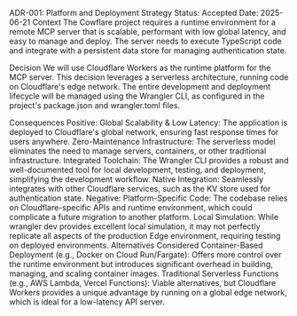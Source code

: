 ADR-001: Platform and Deployment Strategy
Status: Accepted
Date: 2025-06-21
Context
The Cowflare project requires a runtime environment for a remote MCP server that is scalable, performant with low global latency, and easy to manage and deploy. The server needs to execute TypeScript code and integrate with a persistent data store for managing authentication state.

Decision
We will use Cloudflare Workers as the runtime platform for the MCP server. This decision leverages a serverless architecture, running code on Cloudflare's edge network. The entire development and deployment lifecycle will be managed using the Wrangler CLI, as configured in the project's package.json and wrangler.toml files.

Consequences
Positive:
Global Scalability & Low Latency: The application is deployed to Cloudflare's global network, ensuring fast response times for users anywhere.
Zero-Maintenance Infrastructure: The serverless model eliminates the need to manage servers, containers, or other traditional infrastructure.
Integrated Toolchain: The Wrangler CLI provides a robust and well-documented tool for local development, testing, and deployment, simplifying the development workflow.
Native Integration: Seamlessly integrates with other Cloudflare services, such as the KV store used for authentication state.
Negative:
Platform-Specific Code: The codebase relies on Cloudflare-specific APIs and runtime environment, which could complicate a future migration to another platform.
Local Simulation: While wrangler dev provides excellent local simulation, it may not perfectly replicate all aspects of the production Edge environment, requiring testing on deployed environments.
Alternatives Considered
Container-Based Deployment (e.g., Docker on Cloud Run/Fargate): Offers more control over the runtime environment but introduces significant overhead in building, managing, and scaling container images.
Traditional Serverless Functions (e.g., AWS Lambda, Vercel Functions): Viable alternatives, but Cloudflare Workers provides a unique advantage by running on a global edge network, which is ideal for a low-latency API server.